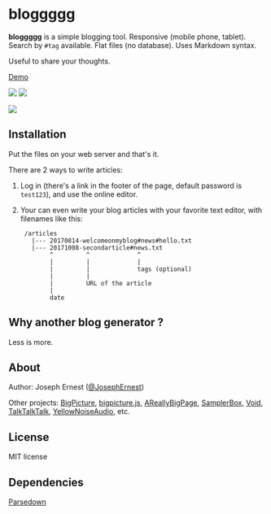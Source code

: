 # bloggggg

**bloggggg** is a simple blogging tool. Responsive (mobile phone, tablet). Search by `#tag` available. Flat files (no database). Uses Markdown syntax. 

Useful to share your thoughts.

[Demo](http://bigpictu.re/bloggggg/)

![](http://gget.it/3b8yvt63/bloggggg_desktop_450.png) ![](http://gget.it/eekvxoeh/bloggggg_mobile_440.png)

![](https://i.imgur.com/GkpxAVS.jpg)

## Installation

Put the files on your web server and that's it.

There are 2 ways to write articles:

1. Log in (there's a link in the footer of the page, default password is `test123`), and use the online editor.

2. Your can even write your blog articles with your favorite text editor, with filenames like this:

        /articles
          |--- 20170814-welcomeonmyblog#news#hello.txt
          |--- 20171008-secondarticle#news.txt      
               ^         ^             ^              
               |         |             |
               |         |             tags (optional)
               |         |
               |         URL of the article
               |  
               date
            

## Why another blog generator ?

Less is more. 

## About

Author: Joseph Ernest ([@JosephErnest](https://twitter.com/JosephErnest))

Other projects: [BigPicture](http://bigpicture.bi), [bigpicture.js](https://github.com/josephernest/bigpicture.js), [AReallyBigPage](https://github.com/josephernest/AReallyBigPage), [SamplerBox](http://www.samplerbox.org), [Void](http://www.thisisvoid.org), [TalkTalkTalk](https://github.com/josephernest/TalkTalkTalk), [YellowNoiseAudio](http://www.yellownoiseaudio.com), etc.

## License

MIT license

## Dependencies

[Parsedown](http://parsedown.org/)
